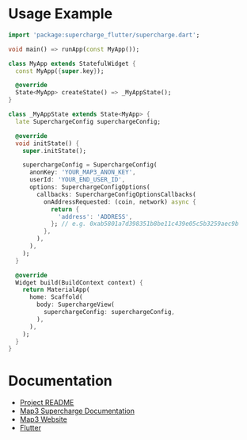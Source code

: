 # Usage Example

```dart
import 'package:supercharge_flutter/supercharge.dart';

void main() => runApp(const MyApp());

class MyApp extends StatefulWidget {
  const MyApp({super.key});

  @override
  State<MyApp> createState() => _MyAppState();
}

class _MyAppState extends State<MyApp> {
  late SuperchargeConfig superchargeConfig;

  @override
  void initState() {
    super.initState();

    superchargeConfig = SuperchargeConfig(
      anonKey: 'YOUR_MAP3_ANON_KEY',
      userId: 'YOUR_END_USER_ID',
      options: SuperchargeConfigOptions(
        callbacks: SuperchargeConfigOptionsCallbacks(
          onAddressRequested: (coin, network) async {
            return {
              'address': 'ADDRESS',
            }; // e.g. 0xab5801a7d398351b8be11c439e05c5b3259aec9b
          },
        ),
      ),
    );
  }

  @override
  Widget build(BuildContext context) {
    return MaterialApp(
      home: Scaffold(
        body: SuperchargeView(
          superchargeConfig: superchargeConfig,
        ),
      ),
    );
  }
}
```

# Documentation

 * [Project README](../README.md)
 * [Map3 Supercharge Documentation](https://map3.xyz/docs/supercharge)
 * [Map3 Website](https://map3.xyz)
 * [Flutter](https://docs.flutter.dev/)